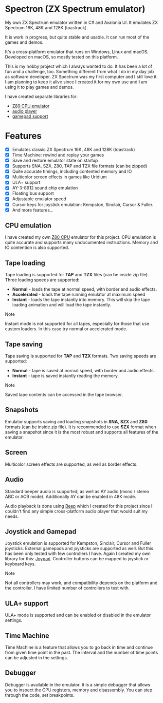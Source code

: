 # Spectron (ZX Spectrum emulator)
My own ZX Spectrum emulator written in C# and Avalonia UI. It emulates ZX Spectrum 16K, 48K and 128K (toastrack).

It is work in progress, but quite stable and usable. It can run most of the games and demos.

It's a cross-platform emulator that runs on Windows, Linux and macOS. Developed on macOS, so mostly tested
on this platform.

This is my hobby project which I always wanted to do. It has been a lot of fun and a challenge, too.
Something different from what I do in my day job as software developer. ZX Spectrum was my first computer and I still love it.
I am planning to keep it alive since I created it for my own use and I am using it to play games and demos.

I have created separate libraries for:
- [Z80 CPU emulator](https://github.com/oldbit-com/Z80.Spectron)
- [audio player](https://github.com/oldbit-com/Beep)
- [gamepad support](https://github.com/oldbit-com/Joypad)

# Features
- [x] Emulates classic ZX Spectrum 16K, 48K and 128K (toastrack)
- [x] Time Machine: rewind and replay your games
- [x] Save and restore emulator state on startup
- [x] Supports SNA, SZX, Z80, TAP and TZX file formats (can be zipped)
- [x] Quite accurate timings, including contented memory and IO
- [x] Multicolor screen effects in games like Uridium
- [x] ULA+ support
- [x] AY-3-8912 sound chip emulation
- [x] Floating bus support
- [x] Adjustable emulator speed
- [x] Cursor keys for joystick emulation: Kempston, Sinclair, Cursor & Fuller.
- [x] And more features...

## CPU emulation
I have created my own [Z80 CPU](https://github.com/oldbit-com/Z80/tree/spectron) emulator for this project. 
CPU emulation is quite accurate and supports many undocumented instructions. Memory and IO contention is also supported.

## Tape loading
Tape loading is supported for **TAP** and **TZX** files (can be inside zip file). Three loading speeds are supported:
- **Normal** - loads the tape at normal speed, with border and audio effects.
- **Accelerated** - loads the tape running emulator at maximum speed
- **Instant** - loads the tape instantly into memory. This will skip the tape loading animation and will load the tape instantly.

> [!NOTE]
> Instant mode is not supported for all tapes, especially for those that use custom loaders. In this case try normal or accelerated mode.

## Tape saving
Tape saving is supported for **TAP** and **TZX** formats. Two saving speeds are supported:
- **Normal** - tape is saved at normal speed, with border and audio effects.
- **Instant** - tape is saved instantly reading the memory.

> [!NOTE]
> Saved tape contents can be accessed in the tape browser.

## Snapshots
Emulator supports saving and loading snapshots in **SNA**, **SZX** and **Z80** formats (can be inside zip file).
It is recommended to use **SZX** format when saving a snapshot since it is the most robust and supports all features of the emulator.

## Screen
Multicolor screen effects are supported, as well as border effects.

## Audio
Standard beeper audio is supported, as well as AY audio (mono / stereo ABC or ACB mode).
Additionally AY can be enabled in 48K mode.

Audio playback is done using [Beep](https://github.com/oldbit-com/Beep) which I created for this 
project since I couldn't find any simple cross-platform audio player that would suit my needs.

## Joystick and Gamepad
Joystick emulation is supported for Kempston, Sinclair, Cursor and Fuller joysticks. External gamepads and joysticks 
are supported as well. But this has been only tested with few controllers I have. Again I created my own library for this:
[Joypad](https://github.com/oldbit-com/Joypad). Controller buttons can be mapped to joystick or keyboard keys.

> [!NOTE]
> Not all controllers may work, and compatibility depends on the platform and the controller. I have limited
> number of controllers to test with.

## ULA+ support
ULA+ mode is supported and can be enabled or disabled in the emulator settings.

## Time Machine
Time Machine is a feature that allows you to go back in time and continue from given time point in the past.
The interval and the number of time points can be adjusted in the settings.

## Debugger
Debugger is available in the emulator. It is a simple debugger that allows you to inspect the CPU registers, 
memory and disassembly. You can step through the code, set breakpoints.

